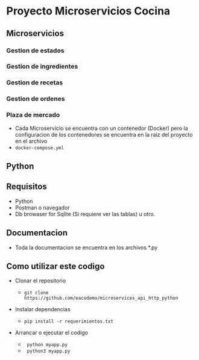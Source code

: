 # Proyecto Microservicios Cocina
## Microservicios
### Gestion de estados
### Gestion de ingredientes
### Gestion de recetas
### Gestion de ordenes
### Plaza de mercado

* Cada Microservicio se encuentra con un contenedor (Docker) pero la configuracion de los contenedores se encuentra en la raiz del proyecto en el archivo <li><code>docker-compose.yml</code></li>

## Python 

## Requisitos
* Python
* Postman o navegador
* Db browaser for Sqlite (Si requiere ver las tablas) u otro.
## Documentacion

* Toda la documentacion se encuentra en los archivos *.py

## Como utilizar este codigo
* Clonar el repositorio
  <ul>
    <li><code>git clone https://github.com/eacodemo/microservices_api_http_python</code></li>
  </ul>

* Instalar dependencias 
  <ul>
    <li><code>pip install -r requerimientos.txt</code></li>
  </ul>

* Arrancar o ejecutar el codigo
  <ul>
    <li><code> python myapp.py </code></li>
    <li><code> python3 myapp.py </code></li>
  </ul>
